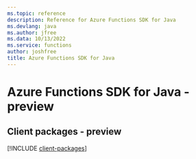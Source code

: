 ```yaml
---
ms.topic: reference
description: Reference for Azure Functions SDK for Java
ms.devlang: java
ms.author: jfree
ms.data: 10/13/2022
ms.service: functions
author: joshfree
title: Azure Functions SDK for Java
---
```

# Azure Functions SDK for Java - preview

## Client packages - preview
[!INCLUDE [client-packages](functions-client-index.md)]